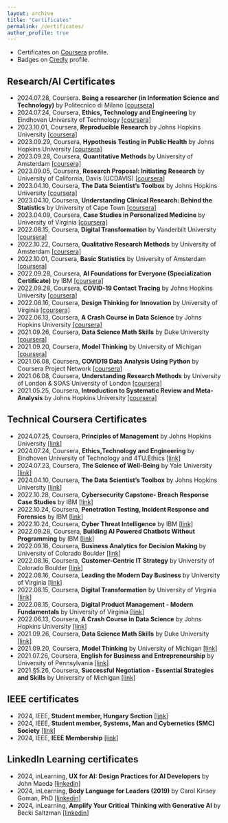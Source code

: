 ```yaml
---
layout: archive
title: "Certificates"
permalink: /certificates/
author_profile: true
---
```


* Certificates on <a href="https://www.coursera.org/learner/biroattila">Coursera</a> profile.
* Badges on <a href="https://www.credly.com/users/biroattila">Credly</a> profile.

##  Research/AI Certificates

* 2024.07.28, Coursera. **Being a researcher (in Information Science and Technology)** by Politecnico di Milano [[coursera]](https://www.coursera.org/account/accomplishments/verify/ZAKQGRBMEV6A)
* 2024.07.24, Coursera, **Ethics, Technology and Engineering** by Eindhoven University of Technology [[coursera]](https://www.coursera.org/account/accomplishments/verify/KYV5NR5ZUJYZ)
* 2023.10.01, Coursera, **Reproducible Research** by Johns Hopkins University [[coursera]](https://www.coursera.org/account/accomplishments/verify/TB9QEMK487JG)
* 2023.09.29, Coursera, **Hypothesis Testing in Public Health** by Johns Hopkins University [[coursera]](https://www.coursera.org/account/accomplishments/verify/JL8QEEUDVL2H)
* 2023.09.28, Coursera, **Quantitative Methods** by University of Amsterdam [[coursera]](https://www.coursera.org/account/accomplishments/verify/SUQ9QMMZ9EAX)
* 2023.09.05, Coursera, **Research Proposal: Initiating Research** by University of California, Davis (UCDAVIS) [[coursera]](https://www.coursera.org/account/accomplishments/verify/LVASMXWKQPT5)
* 2023.04.10, Coursera, **The Data Scientist’s Toolbox** by Johns Hopkins University [[coursera]](https://www.coursera.org/account/accomplishments/verify/ZD8VSEKXQZMS)
* 2023.04.10, Coursera, **Understanding Clinical Research: Behind the Statistics** by University of Cape Town [[coursera]](https://www.coursera.org/account/accomplishments/verify/8TGV97BM7KP7)
* 2023.04.09, Coursera, **Case Studies in Personalized Medicine** by University of Virginia [[coursera]](https://www.coursera.org/account/accomplishments/verify/SN2X64SS6CRN)
* 2022.08.15, Coursera, **Digital Transformation** by Vanderbilt University [[coursera]](https://www.coursera.org/account/accomplishments/verify/5VEFEF8Y5MQU)
* 2022.10.22, Coursera, **Qualitative Research Methods** by University of Amsterdam [[coursera]](https://www.coursera.org/account/accomplishments/verify/7V8M7J6J3TRR)
* 2022.10.01, Coursera, **Basic Statistics** by University of Amsterdam [[coursera]](https://www.coursera.org/account/accomplishments/verify/JTHFJU6BY4EM)
* 2022.09.28, Coursera, **AI Foundations for Everyone (Specialization Certificate)** by IBM [[coursera]](https://www.coursera.org/account/accomplishments/specialization/2Q9XZ6EEUVNR)
* 2022.09.28, Coursera, **COVID-19 Contact Tracing** by Johns Hopkins University [[coursera]](https://www.coursera.org/account/accomplishments/verify/BHHLUTZEDFMP)
* 2022.08.16, Coursera, **Design Thinking for Innovation** by University of Virginia [[coursera]](https://www.coursera.org/account/accomplishments/verify/D2D4NEZ994AS)
* 2022.06.13, Coursera, **A Crash Course in Data Science** by Johns Hopkins University [[coursera]](https://www.coursera.org/account/accomplishments/verify/JYGR5JUKEA4M)
* 2021.09.26, Coursera, **Data Science Math Skills** by Duke University [[coursera]](https://www.coursera.org/account/accomplishments/verify/ZHMPNUULB3ZZ)
* 2021.09.20, Coursera, **Model Thinking** by University of Michigan [[coursera]](https://www.coursera.org/account/accomplishments/verify/82Z5AVGFJJBG)
* 2021.06.08, Coursera, **COVID19 Data Analysis Using Python** by Coursera Project Network [[coursera]](https://www.coursera.org/account/accomplishments/verify/N3EDFV4HJFCT)
* 2021.06.08, Coursera, **Understanding Research Methods** by University of London & SOAS University of London [[coursera]](https://www.coursera.org/account/accomplishments/verify/P59MZUUDAAYZ)
* 2021.05.25, Coursera, **Introduction to Systematic Review and Meta-Analysis** by Johns Hopkins University [[coursera]](https://www.coursera.org/account/accomplishments/verify/DKNUCDD8H9EK)

##  Technical Coursera Certificates

* 2024.07.25, Coursera, **Principles of Management** by Johns Hopkins University [[link]](https://github.com/biroka/biroka/blob/main/Certificates/Coursera/Coursera_Principles%20of%20Management_UX2LR7CMEGK5.pdf)
* 2024.07.24, Coursera, **Ethics,Technology and Engineering** by Eindhoven University of Technology and 4TU.Ethics [[link]](https://github.com/biroka/biroka/blob/main/Certificates/Coursera/Coursera_Ethics-Technology%20and%20Engineering_KYV5NR5ZUJYZ.pdf)
* 2024.07.23, Coursera, **The Science of Well-Being** by Yale University [[link]](https://github.com/biroka/biroka/blob/main/Certificates/Coursera/Coursera_The%20Science%20of%20Well-Being_%20P4K3RMP9DPM5.pdf)
* 2024.04.10, Coursera, **The Data Scientist’s Toolbox** by Johns Hopkins University [[link]](https://github.com/biroka/biroka/blob/main/Certificates/Coursera/Coursera_The%20Data%20Scientist%E2%80%99s%20Toolbox_ZD8VSEKXQZMS.pdf)
* 2022.10.28, Coursera, **Cybersecurity Capstone- Breach Response Case Studies** by IBM [[link]](https://github.com/biroka/biroka/blob/main/Certificates/Coursera/Coursera_Cybersecurity%20Capstone-%20Breach%20Response%20Case%20Studies_HSEBVQVJM8EQ.pdf)
* 2022.10.24, Coursera, **Penetration Testing, Incident Response and Forensics** by IBM [[link]](https://github.com/biroka/biroka/blob/main/Certificates/Coursera/Coursera_Penetration%20Testing%2C%20Incident%20Response%20and%20Forensics_DJXCRXUDCZXY.pdf)
* 2022.10.24, Coursera, **Cyber Threat Intelligence** by IBM [[link]](https://github.com/biroka/biroka/blob/main/Certificates/Coursera/Coursera_Cyber%20Threat%20Intelligence_YDQFTLD8P4GD.pdf)
* 2022.09.28, Coursera, **Building AI Powered Chatbots Without Programming** by IBM [[link]](https://github.com/biroka/biroka/blob/main/Certificates/Coursera/Coursera_Building%20AI%20Powered%20Chatbots%20Without%20Programming_QLP3KLPS9A4N.pdf)
* 2022.09.18, Coursera, **Business Analytics for Decision Making** by University of Colorado Boulder [[link]](https://github.com/biroka/biroka/blob/main/Certificates/Coursera/Coursera_Business%20Analytics%20for%20Decision%20Making_TFJXLD7DKL6Z.pdf)
* 2022.08.16, Coursera, **Customer-Centric IT Strategy** by University of Colorado Boulder [[link]](https://github.com/biroka/biroka/blob/main/Certificates/Coursera/Coursera_Customer-Centric%20IT%20Strategy_BK46WPHDT3JQ.pdf)
* 2022.08.16, Coursera, **Leading the Modern Day Business** by University of Virginia [[link]](https://github.com/biroka/biroka/blob/main/Certificates/Coursera/Coursera_Customer-Centric%20IT%20Strategy_BK46WPHDT3JQ.pdf)
* 2022.08.15, Coursera, **Digital Transformation** by University of Virginia [[link]](https://github.com/biroka/biroka/blob/main/Certificates/Coursera/Coursera_Digital%20Transformation_5VEFEF8Y5MQU.pdf)
* 2022.08.15, Coursera, **Digital Product Management - Modern Fundamentals** by University of Virginia [[link]](https://github.com/biroka/biroka/blob/main/Certificates/Coursera/Coursera_Digital%20Product%20Management-%20Modern%20Fundamentals_XGTZ8V2VJ2AV.pdf)
* 2022.06.13, Coursera, **A Crash Course in Data Science** by Johns Hopkins University [[link]](https://github.com/biroka/biroka/blob/main/Certificates/Coursera/Coursera%20_A%20Crash%20Course%20in%20Data%20Science_JYGR5JUKEA4M.pdf)
* 2021.09.26, Coursera, **Data Science Math Skills** by Duke University [[link]](https://github.com/biroka/biroka/blob/main/Certificates/Coursera/Coursera_Data%20Science%20Math%20Skills_ZHMPNUULB3ZZ.pdf)
* 2021.09.20, Coursera, **Model Thinking** by University of Michigan [[link]](https://github.com/biroka/biroka/blob/main/Certificates/Coursera/Coursera_Model%20Thinking_82Z5AVGFJJBG.pdf)
* 2021.07.26, Coursera, **English for Business and Entrepreneurship** by University of Pennsylvania [[link]](https://github.com/biroka/biroka/blob/main/Certificates/Coursera/Coursera_English%20for%20Business%20and%20Entrepreneurship_YUNJ46C7WACN.pdf)
* 2021.§5.26, Coursera, **Successful Negotiation - Essential Strategies and Skills** by University of Michigan [[link]](https://github.com/biroka/biroka/blob/main/Certificates/Coursera/Coursera%20_Successful%20Negotiation-%20Essential%20Strategies%20and%20Skills_FXNVXS4GLFLM.pdf)

##  IEEE certificates

* 2024, IEEE, **Student member, Hungary Section** [[link]](https://github.com/biroka/biroka/blob/main/Certificates/IEEE/2024_IEEE_AttilaBiro_Membership.PDF)
* 2024, IEEE, **Student member, Systems, Man and Cybernetics (SMC) Society** [[link]](https://github.com/biroka/biroka/blob/main/Certificates/IEEE/2024_IEEE_SMC-AttilaBiro_MEMSMC028.pdf)
* 2024, IEEE, **IEEE Membership** [[link]](https://github.com/biroka/biroka/blob/main/Certificates/IEEE/2024_IEEE_Student_Membership_MEMIEEE500.pdf)

##  LinkedIn Learning certificates

* 2024, inLearning, **UX for AI: Design Practices for AI Developers** by John Maeda [[linkedin]](https://www.linkedin.com/learning/certificates/9b512a5767a50fe2e7f95335b0afc2ccddc93b38bd2d3c326d76fc6d52f5c65e)
* 2024, inLearning, **Body Language for Leaders (2019)** by Carol Kinsey Goman, PhD [[linkedin]](https://www.linkedin.com/learning/certificates/43c5560739e7e03f40a48ec4d80d421e3990ebb4cd4add9099bf4be9bfd931fd)
* 2024, inLearning, **Amplify Your Critical Thinking with Generative AI** by Becki Saltzman [[linkedin]](https://www.linkedin.com/learning/certificates/43da6c0701fb97bed0d6c5af52e0d5948ebc3fc8ba98a95bc51f02ed42b96f87)

